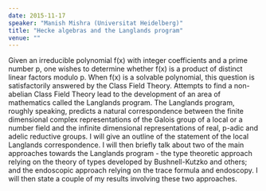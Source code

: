 ```yaml
---
date: 2015-11-17
speaker: "Manish Mishra (Universitat Heidelberg)"
title: "Hecke algebras and the Langlands program"
venue: ""
---
```

Given an irreducible polynomial f(x) with integer coefficients
and a prime number p, one wishes to determine whether f(x) is a product of
distinct linear factors modulo p. When f(x) is a solvable polynomial, this
question is satisfactorily answered by the Class Field Theory. Attempts to
find a non-abelian Class Field Theory lead to the development of an area
of mathematics called the Langlands program.
The Langlands program, roughly speaking, predicts a natural correspondence
between the finite dimensional complex representations of the Galois group
of a local or a number field and the infinite dimensional representations
of real, p-adic and adelic reductive groups. I will give an outline of the
statement of the local Langlands correspondence. I will then briefly talk
about two of the main approaches towards the Langlands program - the type
theoretic approach relying on the theory of types developed by
Bushnell-Kutzko and others; and the endoscopic approach relying on the
trace formula and endoscopy. I will then state a couple of my results
involving these two approaches.
